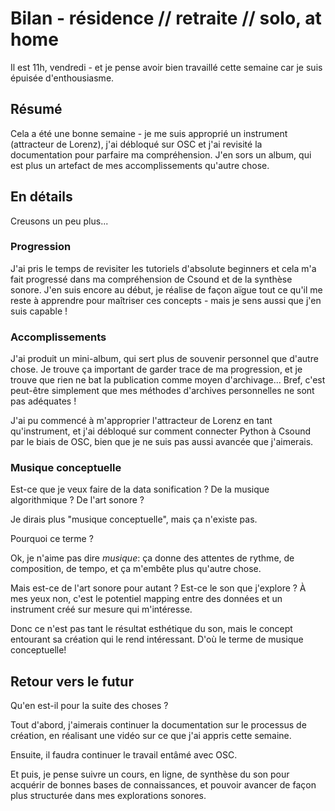# Bilan - résidence // retraite // solo, at home

Il est 11h, vendredi - et je pense avoir bien travaillé cette semaine car je suis épuisée d'enthousiasme.

## Résumé

Cela a été une bonne semaine - je me suis approprié un instrument (attracteur de Lorenz), j'ai débloqué sur OSC et j'ai revisité la documentation pour parfaire ma compréhension. J'en sors un album, qui est plus un artefact de mes accomplissements qu'autre chose.

## En détails

Creusons un peu plus...

### Progression

J'ai pris le temps de revisiter les tutoriels d'absolute beginners et cela m'a fait progressé dans ma compréhension de Csound et de la synthèse sonore. J'en suis encore au début, je réalise de façon aïgue tout ce qu'il me reste à apprendre pour maîtriser ces concepts - mais je sens aussi que j'en suis capable ! 

### Accomplissements

J'ai produit un mini-album, qui sert plus de souvenir personnel que d'autre chose. Je trouve ça important de garder trace de ma progression, et je trouve que rien ne bat la publication comme moyen d'archivage... Bref, c'est peut-être simplement que mes méthodes d'archives personnelles ne sont pas adéquates !

J'ai pu commencé à m'approprier l'attracteur de Lorenz en tant qu'instrument, et j'ai débloqué sur comment connecter Python à Csound par le biais de OSC, bien que je ne suis pas aussi avancée que j'aimerais.

### Musique conceptuelle

Est-ce que je veux faire de la data sonification ? De la musique algorithmique ? De l'art sonore ?

Je dirais plus "musique conceptuelle", mais ça n'existe pas.

Pourquoi ce terme ?

Ok, je n'aime pas dire *musique*: ça donne des attentes de rythme, de composition, de tempo, et ça m'embête plus qu'autre chose.

Mais est-ce de l'art sonore pour autant ? Est-ce le son que j'explore ? À mes yeux non, c'est le potentiel mapping entre des données et un instrument créé sur mesure qui m'intéresse.

Donc ce n'est pas tant le résultat esthétique du son, mais le concept entourant sa création qui le rend intéressant. D'où le terme de musique conceptuelle!

## Retour vers le futur

Qu'en est-il pour la suite des choses ?

Tout d'abord, j'aimerais continuer la documentation sur le processus de création, en réalisant une vidéo sur ce que j'ai appris cette semaine.

Ensuite, il faudra continuer le travail entâmé avec OSC.

Et puis, je pense suivre un cours, en ligne, de synthèse du son pour acquérir de bonnes bases de connaissances, et pouvoir avancer de façon plus structurée dans mes explorations sonores.
